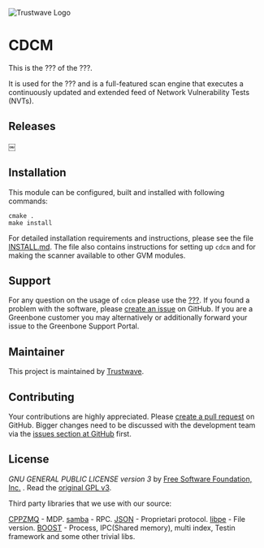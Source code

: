![Trustwave Logo]( https://www.trustwave.com/img/logo/logo-trustwave-white.svg)

# CDCM
This is the ??? of the
???.

It is used for the ??? and is a full-featured
scan engine that executes a continuously updated and extended feed of Network
Vulnerability Tests (NVTs).

## Releases
￼
## Installation

This module can be configured, built and installed with following commands:

    cmake .
    make install

For detailed installation requirements and instructions, please see the file
[INSTALL.md](INSTALL.md). The file also contains instructions for setting up
`cdcm` and for making the scanner available to other GVM modules.

## Support

For any question on the usage of `cdcm` please use the [???](???). If you found a problem
with the software, please [create an
issue](https://github.com/trustwave/cdcm/issues) on GitHub. If you
are a Greenbone customer you may alternatively or additionally forward your
issue to the Greenbone Support Portal.

## Maintainer

This project is maintained by [Trustwave](https://www.trustwave.com/).

## Contributing

Your contributions are highly appreciated. Please [create a pull
request](https://github.com/trustwave/cdcm/pulls) on GitHub. Bigger
changes need to be discussed with the development team via the [issues section
at GitHub](https://github.com/trustwave/cdcm/issues) first.

## License
*GNU GENERAL PUBLIC LICENSE version 3* by [Free Software Foundation, Inc.](http://fsf.org/) . Read the [original GPL v3](http://www.gnu.org/licenses/).

Third party libraries that we use with our source:

[CPPZMQ](https://github.com/zeromq/cppzmq) - MDP.
[samba](https://github.com/samba-team/samba) - RPC.
[JSON](https://github.com/taocpp/json) - Proprietari protocol.
[libpe](https://github.com/merces/libpe) - File version.
[BOOST](https://www.boost.org) - Process, IPC(Shared memory), multi index, Testin framework  and some other trivial libs.
